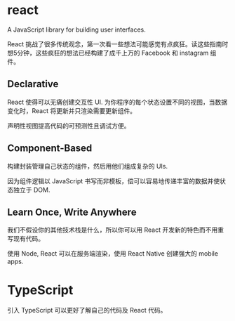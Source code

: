 # react

A JavaScript library for building user interfaces.

React 挑战了很多传统观念，第一次看一些想法可能感觉有点疯狂。读这些指南时想5分钟，这些疯狂的想法已经构建了成千上万的 Facebook 和 instagram 组件。

## Declarative

React 使得可以无痛创建交互性 UI. 为你程序的每个状态设置不同的视图，当数据变化时，React 将更新并只渲染需要更新组件。

声明性视图提高代码的可预测性且调试方便。

## Component-Based

构建封装管理自己状态的组件，然后用他们组成复杂的 UIs.

因为组件逻辑以 JavaScript 书写而非模板，偿可以容易地传递丰富的数据并使状态独立于 DOM.

## Learn Once, Write Anywhere

我们不假设你的其他技术栈是什么，所以你可以用 React 开发新的特色而不用重写现有代码。

使用 Node, React 可以在服务端渲染，使用 React Native 创建强大的 mobile apps.

# TypeScript

引入 TypeScript 可以更好了解自己的代码及 React 代码。